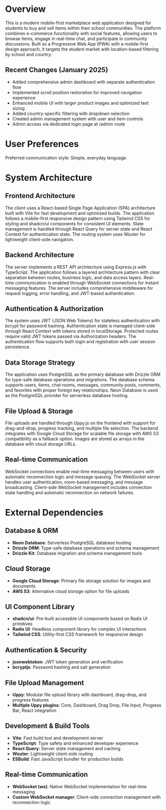 # Overview

This is a modern mobile-first marketplace web application designed for students to buy and sell items within their school communities. The platform combines e-commerce functionality with social features, allowing users to browse items, engage in real-time chat, and participate in community discussions. Built as a Progressive Web App (PWA) with a mobile-first design approach, it targets the student market with location-based filtering by school and country.

## Recent Changes (January 2025)
- Added comprehensive admin dashboard with separate authentication flow
- Implemented scroll position restoration for improved navigation experience
- Enhanced mobile UI with larger product images and optimized text sizing
- Added country-specific filtering with dropdown selection
- Created admin management system with user and item controls
- Admin access via dedicated login page at /admin route

# User Preferences

Preferred communication style: Simple, everyday language.

# System Architecture

## Frontend Architecture
The client uses a React-based Single Page Application (SPA) architecture built with Vite for fast development and optimized builds. The application follows a mobile-first responsive design pattern using Tailwind CSS for styling and shadcn/ui components for consistent UI elements. State management is handled through React Query for server state and React Context for authentication state. The routing system uses Wouter for lightweight client-side navigation.

## Backend Architecture  
The server implements a REST API architecture using Express.js with TypeScript. The application follows a layered architecture pattern with clear separation between routes, business logic, and data access layers. Real-time communication is enabled through WebSocket connections for instant messaging features. The server includes comprehensive middleware for request logging, error handling, and JWT-based authentication.

## Authentication & Authorization
The system uses JWT (JSON Web Tokens) for stateless authentication with bcrypt for password hashing. Authentication state is managed client-side through React Context with tokens stored in localStorage. Protected routes require valid JWT tokens passed via Authorization headers. The authentication flow supports both login and registration with user session persistence.

## Data Storage Strategy
The application uses PostgreSQL as the primary database with Drizzle ORM for type-safe database operations and migrations. The database schema supports users, items, chat rooms, messages, community posts, comments, and favorites with proper foreign key relationships. Neon Database is used as the PostgreSQL provider for serverless database hosting.

## File Upload & Storage
File uploads are handled through Uppy.js on the frontend with support for drag-and-drop, progress tracking, and multiple file selection. The backend integrates with Google Cloud Storage for scalable file storage with AWS S3 compatibility as a fallback option. Images are stored as arrays in the database with cloud storage URLs.

## Real-time Communication
WebSocket connections enable real-time messaging between users with automatic reconnection logic and message queuing. The WebSocket server handles user authentication, room-based messaging, and message broadcasting. Client-side WebSocket management includes connection state handling and automatic reconnection on network failures.

# External Dependencies

## Database & ORM
- **Neon Database**: Serverless PostgreSQL database hosting
- **Drizzle ORM**: Type-safe database operations and schema management
- **Drizzle Kit**: Database migration and schema management tools

## Cloud Storage
- **Google Cloud Storage**: Primary file storage solution for images and documents
- **AWS S3**: Alternative cloud storage option for file uploads

## UI Component Library
- **shadcn/ui**: Pre-built accessible UI components based on Radix UI primitives
- **Radix UI**: Headless component library for complex UI interactions
- **Tailwind CSS**: Utility-first CSS framework for responsive design

## Authentication & Security
- **jsonwebtoken**: JWT token generation and verification
- **bcryptjs**: Password hashing and salt generation

## File Upload Management  
- **Uppy**: Modular file upload library with dashboard, drag-drop, and progress features
- **Multiple Uppy plugins**: Core, Dashboard, Drag Drop, File Input, Progress Bar, React integration

## Development & Build Tools
- **Vite**: Fast build tool and development server
- **TypeScript**: Type safety and enhanced developer experience
- **React Query**: Server state management and caching
- **Wouter**: Lightweight client-side routing
- **ESBuild**: Fast JavaScript bundler for production builds

## Real-time Communication
- **WebSocket (ws)**: Native WebSocket implementation for real-time messaging
- **Custom WebSocket manager**: Client-side connection management with reconnection logic